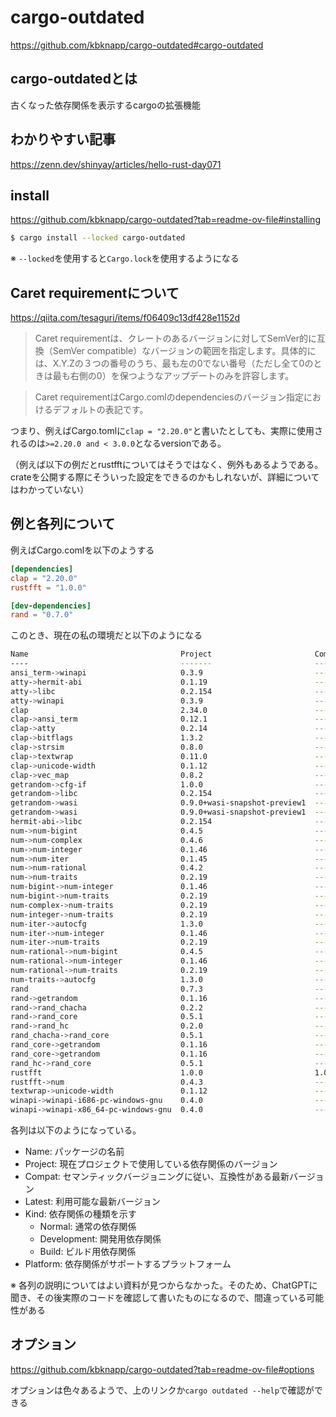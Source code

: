 # cargo-outdated

https://github.com/kbknapp/cargo-outdated#cargo-outdated

## cargo-outdatedとは

古くなった依存関係を表示するcargoの拡張機能

## わかりやすい記事

https://zenn.dev/shinyay/articles/hello-rust-day071

## install

https://github.com/kbknapp/cargo-outdated?tab=readme-ov-file#installing

```sh
$ cargo install --locked cargo-outdated
```

※ `--locked`を使用すると`Cargo.lock`を使用するようになる

## Caret requirementについて

https://qiita.com/tesaguri/items/f06409c13df428e1152d

> Caret requirementは、クレートのあるバージョンに対してSemVer的に互換（SemVer compatible）なバージョンの範囲を指定します。具体的には、X.Y.Zの３つの番号のうち、最も左の0でない番号（ただし全て0のときは最も右側の0）を保つようなアップデートのみを許容します。

> Caret requirementはCargo.comlのdependenciesのバージョン指定におけるデフォルトの表記です。

つまり、例えばCargo.tomlに`clap = "2.20.0"`と書いたとしても、実際に使用されるのは`>=2.20.0 and < 3.0.0`となるversionである。

（例えば以下の例だとrustfftについてはそうではなく、例外もあるようである。crateを公開する際にそういった設定をできるのかもしれないが、詳細についてはわかっていない）

## 例と各列について

例えばCargo.comlを以下のようする

```toml
[dependencies]
clap = "2.20.0"
rustfft = "1.0.0"

[dev-dependencies]
rand = "0.7.0"
```

このとき、現在の私の環境だと以下のようになる

```sh
Name                                  Project                       Compat  Latest                         Kind         Platform
----                                  -------                       ------  ------                         ----         --------
ansi_term->winapi                     0.3.9                         ---     Removed                        Normal       cfg(target_os = "windows")
atty->hermit-abi                      0.1.19                        ---     Removed                        Normal       cfg(target_os = "hermit")
atty->libc                            0.2.154                       ---     Removed                        Normal       cfg(unix)
atty->winapi                          0.3.9                         ---     Removed                        Normal       cfg(windows)
clap                                  2.34.0                        ---     4.5.4                          Normal       ---
clap->ansi_term                       0.12.1                        ---     Removed                        Normal       cfg(not(windows))
clap->atty                            0.2.14                        ---     Removed                        Normal       ---
clap->bitflags                        1.3.2                         ---     Removed                        Normal       ---
clap->strsim                          0.8.0                         ---     Removed                        Normal       ---
clap->textwrap                        0.11.0                        ---     Removed                        Normal       ---
clap->unicode-width                   0.1.12                        ---     Removed                        Normal       ---
clap->vec_map                         0.8.2                         ---     Removed                        Normal       ---
getrandom->cfg-if                     1.0.0                         ---     Removed                        Normal       ---
getrandom->libc                       0.2.154                       ---     Removed                        Normal       cfg(unix)
getrandom->wasi                       0.9.0+wasi-snapshot-preview1  ---     0.11.0+wasi-snapshot-preview1  Normal       cfg(target_os = "wasi")
getrandom->wasi                       0.9.0+wasi-snapshot-preview1  ---     Removed                        Normal       cfg(target_os = "wasi")
hermit-abi->libc                      0.2.154                       ---     Removed                        Normal       ---
num->num-bigint                       0.4.5                         ---     Removed                        Normal       ---
num->num-complex                      0.4.6                         ---     Removed                        Normal       ---
num->num-integer                      0.1.46                        ---     Removed                        Normal       ---
num->num-iter                         0.1.45                        ---     Removed                        Normal       ---
num->num-rational                     0.4.2                         ---     Removed                        Normal       ---
num->num-traits                       0.2.19                        ---     Removed                        Normal       ---
num-bigint->num-integer               0.1.46                        ---     Removed                        Normal       ---
num-bigint->num-traits                0.2.19                        ---     Removed                        Normal       ---
num-complex->num-traits               0.2.19                        ---     Removed                        Normal       ---
num-integer->num-traits               0.2.19                        ---     Removed                        Normal       ---
num-iter->autocfg                     1.3.0                         ---     Removed                        Build        ---
num-iter->num-integer                 0.1.46                        ---     Removed                        Normal       ---
num-iter->num-traits                  0.2.19                        ---     Removed                        Normal       ---
num-rational->num-bigint              0.4.5                         ---     Removed                        Normal       ---
num-rational->num-integer             0.1.46                        ---     Removed                        Normal       ---
num-rational->num-traits              0.2.19                        ---     Removed                        Normal       ---
num-traits->autocfg                   1.3.0                         ---     Removed                        Build        ---
rand                                  0.7.3                         ---     0.8.5                          Development  ---
rand->getrandom                       0.1.16                        ---     Removed                        Normal       ---
rand->rand_chacha                     0.2.2                         ---     0.3.1                          Normal       cfg(not(target_os = "emscripten"))
rand->rand_core                       0.5.1                         ---     0.6.4                          Normal       ---
rand->rand_hc                         0.2.0                         ---     Removed                        Development  ---
rand_chacha->rand_core                0.5.1                         ---     0.6.4                          Normal       ---
rand_core->getrandom                  0.1.16                        ---     0.2.15                         Normal       ---
rand_core->getrandom                  0.1.16                        ---     Removed                        Normal       ---
rand_hc->rand_core                    0.5.1                         ---     Removed                        Normal       ---
rustfft                               1.0.0                         1.0.1   6.2.0                          Normal       ---
rustfft->num                          0.4.3                         ---     Removed                        Normal       ---
textwrap->unicode-width               0.1.12                        ---     Removed                        Normal       ---
winapi->winapi-i686-pc-windows-gnu    0.4.0                         ---     Removed                        Normal       i686-pc-windows-gnu
winapi->winapi-x86_64-pc-windows-gnu  0.4.0                         ---     Removed                        Normal       x86_64-pc-windows-gnu
```

各列は以下のようになっている。

- Name: パッケージの名前
- Project: 現在プロジェクトで使用している依存関係のバージョン
- Compat: セマンティックバージョニングに従い、互換性がある最新バージョン
- Latest: 利用可能な最新バージョン
- Kind: 依存関係の種類を示す
    - Normal: 通常の依存関係
    - Development: 開発用依存関係
    - Build: ビルド用依存関係
- Platform: 依存関係がサポートするプラットフォーム

※ 各列の説明についてはよい資料が見つからなかった。そのため、ChatGPTに聞き、その後実際のコードを確認して書いたものになるので、間違っている可能性がある

## オプション

https://github.com/kbknapp/cargo-outdated?tab=readme-ov-file#options

オプションは色々あるようで、上のリンクか`cargo outdated --help`で確認ができる
